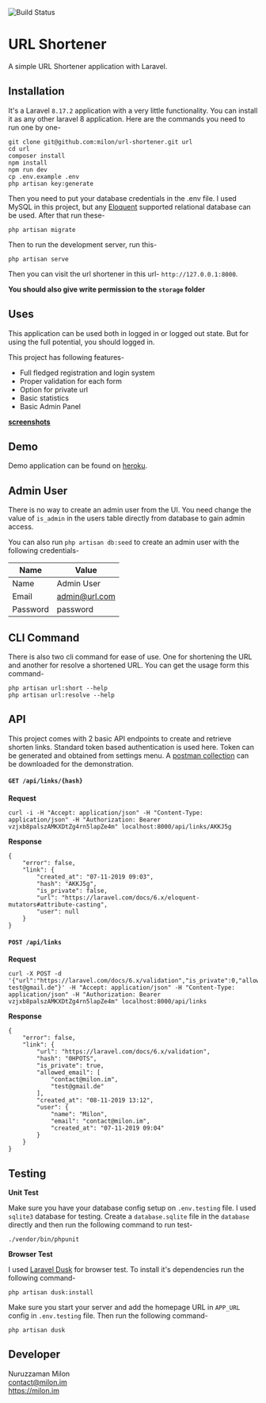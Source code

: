 ![Build Status](https://github.com/milon/url-shortener/actions/workflows/ci.yml/badge.svg)

# URL Shortener

A simple URL Shortener application with Laravel.

## Installation

It's a Laravel `8.17.2` application with a very little functionality. You can install it as any other laravel 8 application. Here are the commands you need to run one by one-

```
git clone git@github.com:milon/url-shortener.git url
cd url
composer install
npm install
npm run dev
cp .env.example .env
php artisan key:generate
```

Then you need to put your database credentials in the .env file. I used MySQL in this project, but any [Eloquent](https://laravel.com/docs/6.x/eloquent) supported relational database can be used. After that run these-

```
php artisan migrate
```

Then to run the development server, run this-

```
php artisan serve
```

Then you can visit the url shortener in this url- `http://127.0.0.1:8000`.

**You should also give write permission to the `storage` folder**

## Uses

This application can be used both in logged in or logged out state. But for using the full potential, you should logged in.

This project has following features-

- Full fledged registration and login system
- Proper validation for each form
- Option for private url
- Basic statistics
- Basic Admin Panel

**[screenshots](screenshots.md)**

## Demo

Demo application can be found on [heroku](https://milon-url-shortener.herokuapp.com/).

## Admin User

There is no way to create an admin user from the UI. You need change the value of `is_admin` in the users table directly from database to gain admin access.

You can also run `php artisan db:seed` to create an admin user with the following credentials-

| Name | Value |
|------|-----------|
| Name | Admin User |
| Email | admin@url.com |
| Password | password |

## CLI Command

There is also two cli command for ease of use. One for shortening the URL and another for resolve a shortened URL. You can get the usage form this command-

```
php artisan url:short --help
php artisan url:resolve --help
```

## API

This project comes with 2 basic API endpoints to create and retrieve shorten links. Standard token based authentication is used here. Token can be generated and obtained from settings menu. A [postman collection](UrlShortener.postman_collection.json) can be downloaded for the demonstration.

#### `GET /api/links/{hash}`

**Request**

```
curl -i -H "Accept: application/json" -H "Content-Type: application/json" -H "Authorization: Bearer vzjxb8palszAMKXDtZg4rn5lapZe4m" localhost:8000/api/links/AKKJ5g
```

**Response**
```
{
    "error": false,
    "link": {
        "created_at": "07-11-2019 09:03",
        "hash": "AKKJ5g",
        "is_private": false,
        "url": "https://laravel.com/docs/6.x/eloquent-mutators#attribute-casting",
        "user": null
    }
}
```

#### `POST /api/links`

**Request**

```
curl -X POST -d '{"url":"https://laravel.com/docs/6.x/validation","is_private":0,"allowed_email":"contact@milon.im, test@gmail.de"}' -H "Accept: application/json" -H "Content-Type: application/json" -H "Authorization: Bearer vzjxb8palszAMKXDtZg4rn5lapZe4m" localhost:8000/api/links
```

**Response**

```
{
    "error": false,
    "link": {
        "url": "https://laravel.com/docs/6.x/validation",
        "hash": "0HPOTS",
        "is_private": true,
        "allowed_email": [
            "contact@milon.im",
            "test@gmail.de"
        ],
        "created_at": "08-11-2019 13:12",
        "user": {
            "name": "Milon",
            "email": "contact@milon.im",
            "created_at": "07-11-2019 09:04"
        }
    }
}
```

## Testing

**Unit Test**

Make sure you have your database config setup on `.env.testing` file. I used `sqlite3` database for testing. Create a `database.sqlite` file in the `database` directly and then run the following command to run test-

```
./vendor/bin/phpunit
```

**Browser Test**

I used [Laravel Dusk](https://laravel.com/docs/6.x/dusk) for browser test. To install it's dependencies run the following command-

```
php artisan dusk:install
```

Make sure you start your server and add the homepage URL in `APP_URL` config in `.env.testing` file. Then run the following command-

```
php artisan dusk
```

## Developer

Nuruzzaman Milon<br>
contact@milon.im<br>
<https://milon.im>
